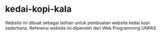 # kedai-kopi-kala
Website ini dibuat sebagai latihan untuk pembuatan website kedai kopi sederhana. Referensi website ini diperoleh dari Web Programming UNPAS
